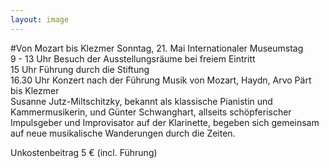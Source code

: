 ```yaml
---
layout: image
---
```


\#Von Mozart bis Klezmer
Sonntag, 21. Mai  Internationaler Museumstag  
9 - 13 Uhr Besuch der Ausstellungsräume bei freiem Eintritt  
15 Uhr Führung durch die Stiftung  
16.30 Uhr Konzert nach der Führung
Musik von Mozart, Haydn, Arvo Pärt bis Klezmer  
Susanne Jutz-Miltschitzky, bekannt als klassische Pianistin und Kammermusikerin, und Günter Schwanghart, allseits schöpferischer Impulsgeber und Improvisator auf der Klarinette, begeben sich gemeinsam auf neue musikalische Wanderungen durch die Zeiten. 

Unkostenbeitrag 5 € (incl. Führung)
